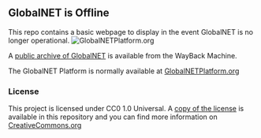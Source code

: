## GlobalNET is Offline
This repo contains a basic webpage to display in the event GlobalNET is no longer operational.
![GlobalNETPlatform.org](https://img.shields.io/website?url=https%3A%2F%2Fglobalnetplatform.org%2F&link=https%3A%2F%2Fglobalnetplatform.org%2F)


A [public archive of GlobalNET](https://web.archive.org/web/20240601051258/https://globalnetplatform.org/) is available from the WayBack Machine.

The GlobalNET Platform is normally available at [GlobalNETPlatform.org](https://globalnetplatform.org/)

### License
This project is licensed under CC0 1.0 Universal. A [copy of the license](LICENSE) is available in this repository and you can find more information on [CreativeCommons.org](https://creativecommons.org/publicdomain/zero/1.0/)



